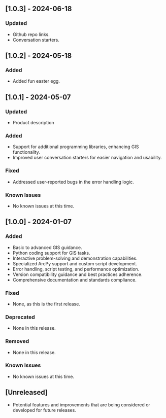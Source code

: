 ## [1.0.3] - 2024-06-18

### Updated
- Github repo links.
- Conversation starters.

## [1.0.2] - 2024-05-18

### Added
- Added fun easter egg. 

## [1.0.1] - 2024-05-07

### Updated
- Product description 

### Added
- Support for additional programming libraries, enhancing GIS functionality.
- Improved user conversation starters for easier navigation and usability.

### Fixed
- Addressed user-reported bugs in the error handling logic.

### Known Issues
- No known issues at this time.

## [1.0.0] - 2024-01-07

### Added
- Basic to advanced GIS guidance.
- Python coding support for GIS tasks.
- Interactive problem-solving and demonstration capabilities.
- Specialized ArcPy support and custom script development.
- Error handling, script testing, and performance optimization.
- Version compatibility guidance and best practices adherence.
- Comprehensive documentation and standards compliance.

### Fixed
- None, as this is the first release.

### Deprecated
- None in this release.

### Removed
- None in this release.

### Known Issues
- No known issues at this time.

## [Unreleased]

- Potential features and improvements that are being considered or developed for future releases.
